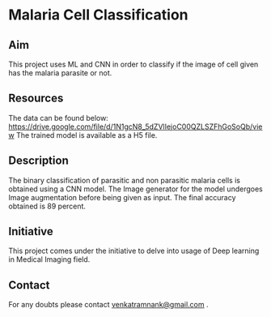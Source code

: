 # Malaria Cell Classification

## Aim
This project uses ML and CNN in order to classify if the image of cell given has the malaria parasite or not.

## Resources
The data can be found below:
https://drive.google.com/file/d/1N1gcN8_5dZVlIejoC00QZLSZFhGoSoQb/view
The trained model is available as a H5 file.

## Description 
The binary classification of parasitic and non parasitic malaria cells is obtained using a CNN model. The Image generator for the model undergoes Image augmentation before being given as input. The final accuracy obtained is 89 percent.

## Initiative
This project comes under the initiative to delve into usage of Deep learning in Medical Imaging field.

## Contact
For any doubts please contact venkatramnank@gmail.com .
